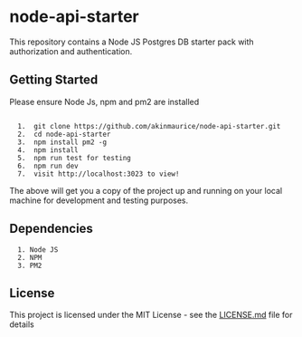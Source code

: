 # node-api-starter

This repository contains a Node JS Postgres DB starter pack with authorization and authentication.

## Getting Started


Please ensure Node Js, npm and pm2 are installed


```

  1.  git clone https://github.com/akinmaurice/node-api-starter.git
  2.  cd node-api-starter
  3.  npm install pm2 -g
  4.  npm install
  5.  npm run test for testing
  6.  npm run dev
  7.  visit http://localhost:3023 to view!

```

The above will get you a copy of the project up and running on your local machine for development and testing purposes.


## Dependencies

```
  1. Node JS
  2. NPM
  3. PM2
```





## License

This project is licensed under the MIT License - see the [LICENSE.md](https://opensource.org/licenses/MIT) file for details